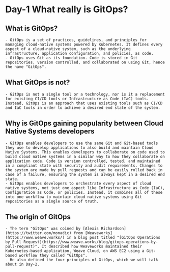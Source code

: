 # Day-1 What really is GitOps?

## What is **GitOps**?
	- GitOps is a set of practices, guidelines, and principles for managing cloud-native systems powered by Kubernetes. It defines every aspect of a cloud-native system, such as the underlying infrastructure, application configuration, and policies, as code.
	- GitOps uses Git as its foundation. Code is stored in Git repositories, version controlled, and collaborated on using Git, hence the name "GitOps".
## What **GitOps** is not?
	- GitOps is not a single tool or a technology, nor is it a replacement for existing CI/CD tools or Infrastructure as Code (IaC) tools. Instead, GitOps is an approach that uses existing tools such as CI/CD and IaC tools in order to achieve a desired end state of the system.
## Why is **GitOps** gaining popularity between Cloud Native Systems developers
	- GitOps enables developers to use the same Git and Git-based tools they use to develop applications to also build and maintain Cloud Native Systems. This enables developers to collaborate on code used to build cloud native systems in a similar way to how they collaborate on application code. Code is version controlled, tested, and maintained in a compliant state with security and audit requirements. Changes to the system are made by pull requests and can be easily rolled back in case of a failure, ensuring the system is always kept in a desired end state.
	- GitOps enables developers to orchestrate every aspect of cloud native systems, not just one aspect like Infrastructure as Code (IaC), Configuration as Code, or policies. Instead, it combines all of these into one workflow to maintain cloud native systems using Git repositories as a single source of truth.
## The origin of **GitOps**
	- The term "GitOps" was coined by [Alexis Richardson](https://twitter.com/monadic) from [Weaveworks](https://www.weave.works/) in a blog post titled "[GitOps Operations by Pull Request](https://www.weave.works/blog/gitops-operations-by-pull-request)". It described how Weaveworks maintained their Kubernetes-based application, Weave Cloud, on AWS EC2 using a Git-based workflow they called "GitOps".
	- He also defined the four principles of GitOps, which we will talk about in Day-2.
